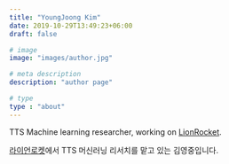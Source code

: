 ```yaml
---
title: "YoungJoong Kim"
date: 2019-10-29T13:49:23+06:00
draft: false

# image
image: "images/author.jpg"

# meta description
description: "author page"

# type
type : "about"
---
```


TTS Machine learning researcher, working on [LionRocket](https://lionrocket.ai).

[라이언로켓](https://lionrocket.ai)에서 TTS 머신러닝 리서치를 맡고 있는 김영중입니다.

